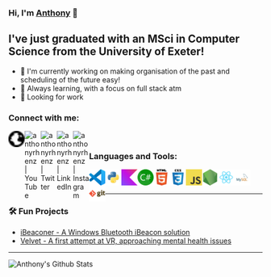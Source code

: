 ### Hi, I'm [Anthony][website] 👋

## I've just graduated with an MSci in Computer Science from the University of Exeter!
- 🔭 I'm currently working on making organisation of the past and scheduling of the future easy!
- 🌱 Always learning, with a focus on full stack atm
- 📝 Looking for work

### Connect with me:

[<img align="left" alt="rhe.nz" width="32px" src="https://raw.githubusercontent.com/iconic/open-iconic/master/svg/globe.svg" />][website]
[<img align="left" alt="anthonyrhenz | YouTube" width="32px" src="https://cdn.jsdelivr.net/npm/simple-icons@v3/icons/youtube.svg" />][youtube]
[<img align="left" alt="anthonyrhenz | Twitter" width="32px" src="https://cdn.jsdelivr.net/npm/simple-icons@v3/icons/twitter.svg" />][twitter]
[<img align="left" alt="anthonyrhenz | LinkedIn" width="32px" src="https://cdn.jsdelivr.net/npm/simple-icons@v3/icons/linkedin.svg" />][linkedin]
[<img align="left" alt="anthonyrhenz | Instagram" width="32px" src="https://cdn.jsdelivr.net/npm/simple-icons@v3/icons/instagram.svg" />][instagram]

<br />

### Languages and Tools:

[<img align="left" alt="Visual Studio Code" width="32px" src="https://raw.githubusercontent.com/github/explore/80688e429a7d4ef2fca1e82350fe8e3517d3494d/topics/visual-studio-code/visual-studio-code.png" />][languagelink]
[<img align="left" alt="Python" width="32px" src="https://raw.githubusercontent.com/github/explore/80688e429a7d4ef2fca1e82350fe8e3517d3494d/topics/python/python.png" />][languagelink]
[<img align="left" alt="Kotlin" width="32px" src="https://raw.githubusercontent.com/github/explore/80688e429a7d4ef2fca1e82350fe8e3517d3494d/topics/kotlin/kotlin.png" />][languagelink]
[<img align="left" alt="CSharp" width="32px" src="https://raw.githubusercontent.com/github/explore/80688e429a7d4ef2fca1e82350fe8e3517d3494d/topics/csharp/csharp.png" />][languagelink]
[<img align="left" alt="HTML5" width="32px" src="https://raw.githubusercontent.com/github/explore/80688e429a7d4ef2fca1e82350fe8e3517d3494d/topics/html/html.png" />][languagelink]
[<img align="left" alt="CSS3" width="32px" src="https://raw.githubusercontent.com/github/explore/80688e429a7d4ef2fca1e82350fe8e3517d3494d/topics/css/css.png" />][languagelink]
[<img align="left" alt="JavaScript" width="32px" src="https://raw.githubusercontent.com/github/explore/80688e429a7d4ef2fca1e82350fe8e3517d3494d/topics/javascript/javascript.png" />][languagelink]
[<img align="left" alt="Node.js" width="32px" src="https://raw.githubusercontent.com/github/explore/80688e429a7d4ef2fca1e82350fe8e3517d3494d/topics/nodejs/nodejs.png" />][languagelink]
[<img align="left" alt="React" width="32px" src="https://raw.githubusercontent.com/github/explore/80688e429a7d4ef2fca1e82350fe8e3517d3494d/topics/react/react.png" />][languagelink]
[<img align="left" alt="MySQL" width="32px" src="https://raw.githubusercontent.com/github/explore/80688e429a7d4ef2fca1e82350fe8e3517d3494d/topics/mysql/mysql.png" />][languagelink]
[<img align="left" alt="Git" width="32px" src="https://raw.githubusercontent.com/github/explore/80688e429a7d4ef2fca1e82350fe8e3517d3494d/topics/git/git.png" />][languagelink]

<br />
<br />

---

### 🛠 Fun Projects
- [iBeaconer - A Windows Bluetooth iBeacon solution](https://github.com/anthonyrhenz/iBeaconer)
- [Velvet - A first attempt at VR, approaching mental health issues](https://github.com/anthonyrhenz/velvet)

---

<img align="left" alt="Anthony's Github Stats" src="https://github-readme-stats.codestackr.vercel.app/api?username=anthonyrhenz&show_icons=true&hide_border=true" />

[website]: http://rhe.nz/
[twitter]: https://twitter.com/dannydehaze
[youtube]: https://www.youtube.com/channel/UCNwp5Rnnm3kUhSs9EVyOoSg
[instagram]: https://www.instagram.com/anthonyrhenz/
[linkedin]: https://www.linkedin.com/in/anthony-rhenz-bennett/
[languagelink]: #

<!-- LloydTao was here 16/09/2020 -->

